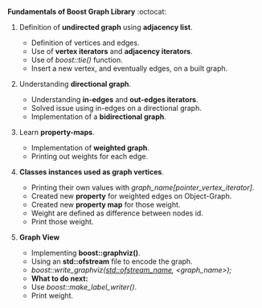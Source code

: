 **Fundamentals of Boost Graph Library** :octocat:

1. Definition of **undirected graph** using **adjacency list**.
   - Definition of vertices and edges.
   - Use of **vertex iterators** and **adjacency iterators**.
   - Use of *boost::tie()* function.
   - Insert a new vertex, and eventually edges, on a built graph.

2. Understanding **directional graph**.
   - Understanding **in-edges** and **out-edges iterators**.
   - Solved issue using in-edges on a directional graph.
   - Implementation of a **bidirectional graph**.

3. Learn **property-maps**.
   - Implementation of **weighted graph**.
   - Printing out weights for each edge.

4. **Classes instances used as graph vertices**.
   - Printing their own values with *graph_name[pointer_vertex_iterator]*.
   - Created new **property** for weighted edges on Object-Graph.
   - Created new **property map** for those weight.
   - Weight are defined as difference between nodes id.
   - Print those weight.

5. **Graph View**
   - Implementing **boost::graphviz()**.
   - Using an **std::ofstream** file to encode the graph.
   - *boost::write_graphviz(<std::ofstream_name>, <graph_name>);*
   - **What to do next:**
   	- Use *boost::make_label_writer()*.
   	- Print weight.